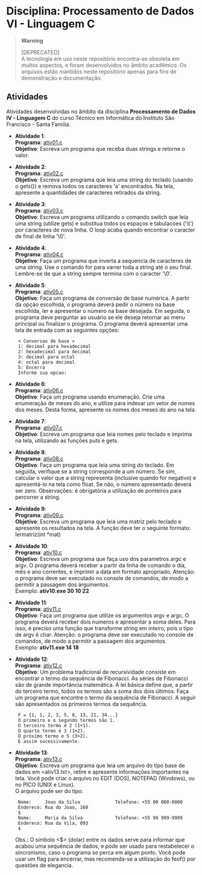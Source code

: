 # Disciplina: Processamento de Dados VI - Linguagem C

> **Warning**
> 
> [DEPRECATED]  
> A tecnologia em uso neste repositório encontra-se obsoleta em muitos aspectos, e foram desenvolvidos no âmbito acadêmico. Os arquivos estão mantidos neste repositório apenas para fins de demonstração e documentação. 

## Atividades

Atividades desenvolvidas no âmbito da disciplina **Processamento de Dados IV - Linguagem C** do curso Técnico em Informática do Instituto São Francisco - Santa Família.

* **Atividade 1**:  
  **Programa**: [ativ01.c](src/ativ01.c)  
  **Objetivo**: Escreva um programa que receba duas strings e retorne o valor.  
  
* **Atividade 2**:  
  **Programa**: [ativ02.c](src/ativ02.c)  
  **Objetivo**: Escreva um programa que leia uma string do teclado (usando o gets()) e remova todos os caracteres 'a' encontrados. Na tela, apresente a quantidades de caracteres retirados da string.

* **Atividade 3**:  
  **Programa**: [ativ03.c](src/ativ03.c)  
  **Objetivo**: Escreva um programa utilizando o comando switch que leia uma string (utilize gets) e substitua todos os espaços e tabulacoes ('\t') por caracteres de nova linha. O loop acaba quando encontrar o caracter de final de linha '\0'.

* **Atividade 4**:  
  **Programa**: [ativ04.c](src/ativ04.c)  
  **Objetivo**: Faça um programa que inverta a sequencia de caracteres de uma string. Use o comando for para varrer toda a string até o seu final. Lembre-se de que a string sempre termina com o caracter '\0'.

* **Atividade 5**:  
  **Programa**: [ativ05.c](src/ativ05.c)  
  **Objetivo**: Faça um programa de conversão de base numérica. A partir da opção escolhida, o programa deverá pedir o número na base escolhida, ler e apresentar o número na base desejada. Em seguida, o programa deve perguntar ao usuário se ele deseja retornar ao menu principal ou finalizar o programa. O programa deverá apresentar uma tela de entrada com as seguintes opções:  
  ```
   < Conversao de base >
   1: decimal para hexadecimal
   2: hexadecimal para decimal
   3: decimal para octal
   4: octal para decimal
   5: Encerra
   Informe sua opcao:
  ```
* **Atividade 6**:  
  **Programa**: [ativ06.c](src/ativ06.c)  
  **Objetivo**: Faça um programa usando enumeração. Crie uma enumeração de meses do ano, e utilize para indexar um vetor de nomes dos meses. Desta forma, apresente os nomes dos meses do ano na tela.  
 
* **Atividade 7**:  
  **Programa**: [ativ07.c](src/ativ07.c)  
  **Objetivo**: Escreva um programa que leia nomes pelo teclado e imprima na tela, utilizando as funções puts e gets.  
  
* **Atividade 8**:  
  **Programa**: [ativ08.c](src/ativ08.c)  
  **Objetivo**: Faça um programa que leia uma string do teclado. Em seguida, verifique se a string corresponde a um número. Se sim, calcular o valor que a string representa (inclusive quando for negativo) e apresentá-lo na tela como float. Se não, o número apresentado deverá ser zero. Observações: é obrigatória a utilização de ponteiros para percorrer a string.  
  
* **Atividade 9**:  
  **Programa**: [ativ09.c](src/ativ09.c)  
  **Objetivo**: Escreva um programa que leia uma matriz pelo teclado e apresente os resultados na tela. A função deve ter o seguinte formato: lermatriz(int *mat)  

* **Atividade 10**:  
  **Programa**: [ativ10.c](src/ativ10.c)  
  **Objetivo**: Escreva um programa que faça uso dos parametros argc e argv. O programa deverá receber a partir da linha de comando o dia, mês e ano correntes, e imprimir a data em formato apropriado. Atenção: o programa deve ser executado no console de comandos, de modo a permitir a passagem dos argumentos.  
  Exemplo: **ativ10.exe 30 10 22**  

* **Atividade 11**:  
  **Programa**: [ativ11.c](src/ativ11.c)  
  **Objetivo**: Faça um programa que utilize os argumentos argv e argc. O programa deverá receber dois numeros e apresentar a soma deles. Para isso, é preciso uma função que transforme string em inteiro, pois o tipo de argv é char. Atenção: o programa deve ser executado no console de comandos, de modo a permitir a passagem dos argumentos.  
  Exemplo: **ativ11.exe 14 18**
  
* **Atividade 12**:  
  **Programa**: [ativ12.c](src/ativ12.c)  
  **Objetivo**: Um problema tradicional de recursividade consiste em encontrar o termo da sequência de Fibonacci. As séries de Fibonacci são de grande importância matemática. A lei básica define que, a partir do terceiro termo, todos os termos são a soma dos dois últimos. Faça um programa que encontre o termo da sequência de Fibonacci. A seguir são apresentados os primeiros termos da sequência.  
  ```
   F = {1, 1, 2, 3, 5, 8, 13, 21, 34...}
   O primeiro e o segundo termos são 1.
   O terceiro termo é 2 (1+1).
   O quarto termo é 3 (1+2).
   O próximo termo e 5 (3+2).
   E assim sucessivamente.
  ```  

* **Atividade 13**:  
  **Programa**: [ativ13.c](src/ativ13.c)  
  **Objetivo**: Escreva um programa que leia um arquivo do tipo base de dados em <ativ13.txt>, retire e apresente informações importantes na tela. Você pode criar o arquivo no EDIT (DOS), NOTEPAD (Windows), ou no PICO (UNIX e Linux).  
  O arquivo pode ser do tipo:  
  ```
   Nome:     Joao da Silva             Telefone: +55 00 000-0000
   Endereco: Rua do Joao, 168
   $
   Nome:     Maria da Silva            Telefone: +55 99 999-9999
   Endereco: Rua da Vila, 093
   $
  ```   

  Obs.: O simbolo <$> (dolar) entre os dados serve para informar que acabou uma sequência de dados, e pode ser usado para restabelecer o sincronismo, caso o programa se perca em algum ponto. Você pode usar um flag para encerrar, mas recomenda-se a utilização do feof() por questões de elegancia.
